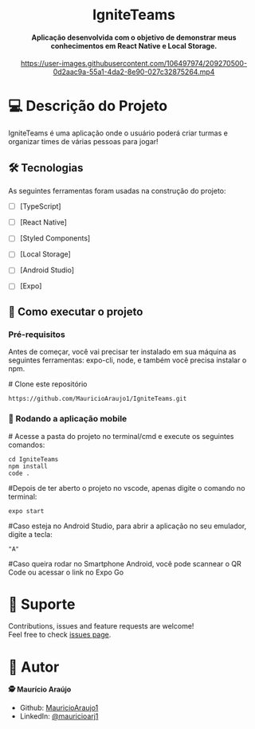 <h1 align="center">
  <br>IgniteTeams
</h1>

<h4 align="center">
  Aplicação desenvolvida com o objetivo de demonstrar meus conhecimentos em React Native e Local Storage.
</h4>




<div align="center">

https://user-images.githubusercontent.com/106497974/209270500-0d2aac9a-55a1-4da2-8e90-027c32875264.mp4

</div>



# 💻 Descrição do Projeto

IgniteTeams é uma aplicação onde o usuário poderá criar turmas e organizar times de várias pessoas para jogar!

## 🛠 Tecnologias

As seguintes ferramentas foram usadas na construção do projeto:

- [ ] [TypeScript]
- [ ] [React Native]
- [ ] [Styled Components]
- [ ] [Local Storage]
- [ ] [Android Studio]
- [ ] [Expo]



## 🚀 Como executar o projeto

<h3>Pré-requisitos</h3>
Antes de começar, você vai precisar ter instalado em sua máquina as seguintes ferramentas: expo-cli, node, e também você precisa instalar o npm.


<span class="pl-c"><span class="pl-c">#</span> Clone este repositório</span>
```
https://github.com/MauricioAraujo1/IgniteTeams.git
```

<h3>🧭 Rodando a aplicação mobile</h3>

<span class="pl-c"><span class="pl-c">#</span> Acesse a pasta do projeto no terminal/cmd e execute os seguintes comandos:</span>

```
cd IgniteTeams
npm install
code .

```
<span class="pl-c"><span class="pl-c">#</span>Depois de ter aberto o projeto no vscode, apenas digite o comando no terminal:</span>

```
expo start
```

<span class="pl-c"><span class="pl-c">#</span>Caso esteja no Android Studio, para abrir a aplicação no seu emulador, digite a tecla:</span>

```
"A"
```

<span class="pl-c"><span class="pl-c">#</span>Caso queira rodar no Smartphone Android, você pode scannear o QR Code ou acessar o link no Expo Go</span>

# 🤝 Suporte 
Contributions, issues and feature requests are welcome!<br />Feel free to check [issues page](https://github.com/MauricioAraujo1/imhere-app/issues).

# 👤 Autor
**🕵 Maurício Araújo**

* Github: [MauricioAraujo1](https://github.com/MauricioAraujo1)
* LinkedIn: [@mauricioarj1](https://linkedin.com/in/mauricioarj1)
